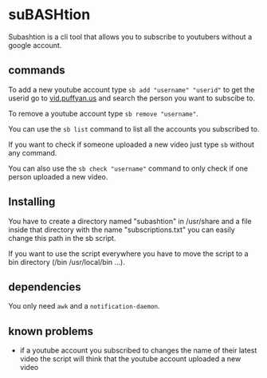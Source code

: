 # suBASHtion

Subashtion is a cli tool that allows you to subscribe to youtubers without a google account.

## commands

To add a new youtube account type `sb add "username" "userid"` to get the userid
go to [vid.puffyan.us](https://vid.puffyan.us) and search the person you want
to subscibe to.

To remove a youtube account type `sb remove "username"`.

You can use the `sb list` command to list all the accounts you subscribed to.

If you want to check if someone uploaded a new video just type `sb` without any
command.

You can also use the `sb check "username"` command to only check if one person 
uploaded a new video.

## Installing

You have to create a directory named "subashtion" in /usr/share and a file inside that 
directory with the name "subscriptions.txt" you can easily change this path in the sb script.

If you want to use the script everywhere you have to move the script to a bin directory (/bin /usr/local/bin ...).

## dependencies

You only need `awk` and a `notification-daemon`.

## known problems

- if a youtube account you subscribed to changes the name of their latest video the script will think that the youtube account uploaded a new video
